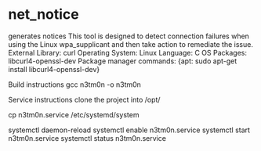 # net_notice
generates notices
This tool is designed to detect connection failures when using the Linux wpa_supplicant and then take action to remediate the issue.
External Library: curl
Operating System: Linux
Language: C
OS Packages: libcurl4-openssl-dev
Package manager commands: {apt: sudo apt-get install libcurl4-openssl-dev}

Build instructions
gcc n3tm0n -o n3tm0n

Service instructions
clone the project into /opt/

cp n3tm0n.service /etc/systemd/system

systemctl daemon-reload
systemctl enable n3tm0n.service
systemctl start n3tm0n.service
systemctl status n3tm0n.service

